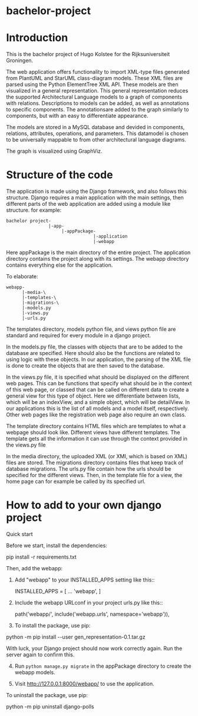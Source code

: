 # bachelor-project

# Introduction
This is the bachelor project of Hugo Kolstee for the Rijksuniversiteit Groningen.

The web application offers functionality to import XML-type files generated from PlantUML and StarUML class-diagram models. 
These XML files are parsed using the Python ElementTree XML API.
These models are then visualized in a general representation. 
This general representation reduces the supported Architectural Language models to a graph of components with relations.
Descriptions to models can be added, as well as annotations to specific components. 
The annotationsare added to the graph similarly to components, but with an easy to differentiate appearance.

The models are stored in a MySQL database and devided in components, relations, attributes, operations, and parameters.
This datamodel is chosen to be universally mappable to from other architectural language diagrams.

The graph is visualized using GraphViz.

# Structure of the code
The application is made using the Django framework, and also follows this structure.
Django requires a main application with the main settings, then different parts of the web application are added using
  a module like structure.
for example:

    bachelor project-
                    |-app-
                         |-appPackage-
                                     |-application
                                     |-webapp

Here appPackage is the main directory of the entire project.
The application directory contains the project along with its settings.
The webapp directory contains everything else for the application.

To elaborate:

    webapp-
          |-media-\
          |-templates-\
          |-migrations-\
          |-models.py
          |-views.py
          |-urls.py

The templates directory, models python file, and views python file are standard and required for every module in a django project.

In the models.py file, the classes with objects that are to be added to the database are specified. Here should also be the functions are related to using logic with these objects. In our application, the parsing of the
XML file is done to create the objects that are then saved to the database.

In the views.py file, it is specified what should be displayed on the different web pages. This can be functions that specify what should be in the context of this web page, or classed that can be called on different data to create a general view for this type of object. Here we differentiate between lists, which will be an indexView, and a simple object, which will be detailView. In our applications this is the list of all models and a model itself, respectively. Other web pages like the registration web page also require an own class.

The template directory contains HTML files which are templates to what a webpage should look like. Different views have different templates. The template gets all the information it can use through the context provided in the views.py file

In the media directory, the uploaded XML (or XMI, which is based on XML) files are stored. The migrations directory contains files that keep track of database migrations. The urls.py file contain how the urls should be specified for the different views. Then, in the template file for a view, the home page can for example be called by its specified url.

# How to add to your own django project
Quick start

Before we start, install the dependencies:

  pip install -r requirements.txt

Then, add the webapp:

1. Add "webapp" to your INSTALLED_APPS setting like this::

    INSTALLED_APPS = [
        ...
        'webapp',
    ]

2. Include the webapp URLconf in your project urls.py like this::

    path('webapp/', include('webapp.urls', namespace='webapp')),

3. To install the package, use pip:

python -m pip install --user gen_representation-0.1.tar.gz

With luck, your Django project should now work correctly again. Run the server again to confirm this.

4. Run ``python manage.py migrate`` in the appPackage directory to create the webapp models.

5. Visit http://127.0.0.1:8000/webapp/ to use the application.

To uninstall the package, use pip:

python -m pip uninstall django-polls
